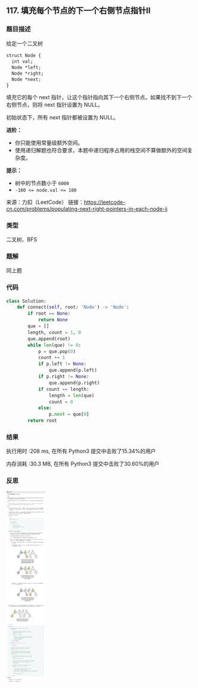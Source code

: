 ## 117. 填充每个节点的下一个右侧节点指针II



### 题目描述

给定一个二叉树

```
struct Node {
  int val;
  Node *left;
  Node *right;
  Node *next;
}
```

填充它的每个 next 指针，让这个指针指向其下一个右侧节点。如果找不到下一个右侧节点，则将 next 指针设置为 NULL。

初始状态下，所有 next 指针都被设置为 NULL。

**进阶：**

- 你只能使用常量级额外空间。
- 使用递归解题也符合要求，本题中递归程序占用的栈空间不算做额外的空间复杂度。

**提示：**

- 树中的节点数小于 `6000`
- `-100 <= node.val <= 100`



来源：力扣（LeetCode）
链接：https://leetcode-cn.com/problems/populating-next-right-pointers-in-each-node-ii

### 类型

二叉树、BFS



### 题解

同上题



### 代码

```python
class Solution:
    def connect(self, root: 'Node') -> 'Node':
    	if root == None:
    		return None
    	que = []
    	length, count = 1, 0
    	que.append(root)
    	while len(que) != 0:
    		p = que.pop(0)
    		count += 1
    		if p.left != None:
    			que.append(p.left)
    		if p.right != None:
    			que.append(p.right)
    		if count == length:
    			length = len(que)
    			count = 0
    		else:
    			p.next = que[0]
    	return root
```



### 结果

执行用时 :208 ms, 在所有 Python3 提交中击败了15.34%的用户

内存消耗 :30.3 MB, 在所有 Python3 提交中击败了30.60%的用户



### 反思

<img src="../images/27.png" style="zoom:50%;" />